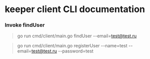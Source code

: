 # keeper client CLI documentation

### Invoke findUser

> go run cmd/client/main.go findUser --email=test@test.ru

> go run cmd/client/main.go registerUser --name=test --email=test@test.ru --password=test